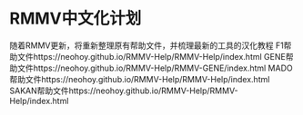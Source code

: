 # RMMV中文化计划
随着RMMV更新，将重新整理原有帮助文件，并梳理最新的工具的汉化教程
F1帮助文件https://neohoy.github.io/RMMV-Help/RMMV-Help/index.html
GENE帮助文件https://neohoy.github.io/RMMV-Help/RMMV-GENE/index.html
MADO帮助文件https://neohoy.github.io/RMMV-Help/RMMV-Help/index.html
SAKAN帮助文件https://neohoy.github.io/RMMV-Help/RMMV-Help/index.html

